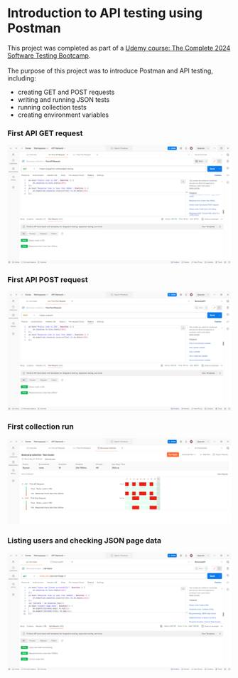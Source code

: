 # Introduction to API testing using Postman
This project was completed as part of a [Udemy course: The Complete 2024 Software Testing Bootcamp](https://www.udemy.com/course/testerbootcamp/?couponCode=LETSLEARNNOWPP). 
<br><br>The purpose of this project was to introduce Postman and API testing, including:
* creating GET and POST requests
* writing and running JSON tests
* running collection tests
* creating environment variables

### First API GET request
![first api get test](https://github.com/MadeleineBousfield/PostmanApiIntrodiction/blob/main/firstAPIRequest.png)

### First API POST request
![first api post test](https://github.com/MadeleineBousfield/PostmanApiIntrodiction/blob/main/firstPostRequest.png)

### First collection run
![first collection run](https://github.com/MadeleineBousfield/PostmanApiIntrodiction/blob/main/firstCollectionTest.png)

### Listing users and checking JSON page data 
![listing users and checking JSON page data](https://github.com/MadeleineBousfield/PostmanApiIntrodiction/blob/main/listUsersTest.png)


